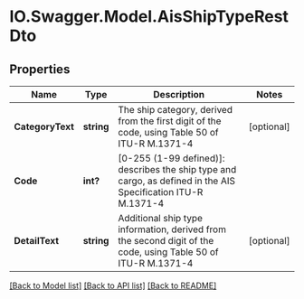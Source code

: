 # IO.Swagger.Model.AisShipTypeRestDto
## Properties

Name | Type | Description | Notes
------------ | ------------- | ------------- | -------------
**CategoryText** | **string** | The ship category, derived from the first digit of the code, using Table 50 of ITU-R M.1371-4 | [optional] 
**Code** | **int?** | [0-255 (1-99 defined)]: describes the ship type and cargo, as defined in the AIS Specification ITU-R M.1371-4 | 
**DetailText** | **string** | Additional ship type information, derived from the second digit of the code, using Table 50 of ITU-R M.1371-4 | [optional] 

[[Back to Model list]](../README.md#documentation-for-models) [[Back to API list]](../README.md#documentation-for-api-endpoints) [[Back to README]](../README.md)

